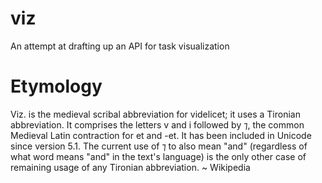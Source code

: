 # viz
An attempt at drafting up an API for task visualization

# Etymology
Viz. is the medieval scribal abbreviation for videlicet; it uses a Tironian abbreviation. It comprises the letters v and i followed by ⁊, the common Medieval Latin contraction for et and -et. It has been included in Unicode since version 5.1. The current use of ⁊ to also mean "and" (regardless of what word means "and" in the text's language) is the only other case of remaining usage of any Tironian abbreviation. ~ Wikipedia
